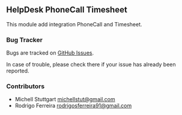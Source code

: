 ## HelpDesk PhoneCall Timesheet

This module add integration PhoneCall and Timesheet.

### Bug Tracker

Bugs are tracked on [GitHub Issues](https://github.com/multidadosti-erp/multidadosti-addons/issues).

In case of trouble, please check there if your issue has already been reported.

### Contributors

* Michell Stuttgart <michellstut@gmail.com>
* Rodrigo Ferreira <rodrigosferreira91@gmail.com>
